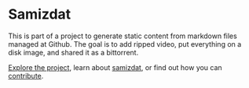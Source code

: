 # Samizdat

This is part of a project to generate static content from markdown files managed at Github.
The goal is to add ripped video, put everything on a disk image, and shared it as a bittorrent.

<a href="https://github.com/FakenewsCom/Samizdat" target="_blank">Explore the project</a>,
learn about <a href="https://en.wikipedia.org/wiki/Samizdat" target="_blank">samizdat</a>,
or find out how you can [contribute](contribute/).
